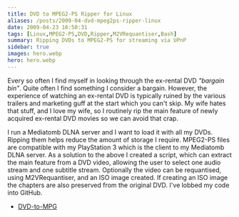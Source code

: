 ```yaml
---
title: DVD to MPEG2-PS Ripper for Linux
aliases: /posts/2009-04-dvd-mpeg2ps-ripper-linux
date: 2009-04-23 16:50:31
tags: [Linux,MPEG2-PS,DVD,Ripper,M2VRequantiser,Bash]
summary: Ripping DVDs to MPEG2-PS for streaming via UPnP
sidebar: true
images: hero.webp
hero: hero.webp
---
```


Every so often I find myself in looking through the ex-rental DVD _"bargain
bin"_. Quite often I find something I consider a bargain. However, the
experience of watching an ex-rental DVD is typically ruined by the various
trailers and marketing guff at the start which you can't skip. My wife hates
that stuff, and I love my wife, so I routinely rip the main feature of newly
acquired ex-rental DVD movies so we can avoid that crap.

I run a Mediatomb DLNA server and I want to load it with all my DVDs. Ripping
them helps reduce the amount of storage I require. MPEG2-PS files are
compatible with my PlayStation 3 which is the client to my Mediatomb DLNA server.
As a solution to the above I created a script, which can extract the main feature
from a DVD video, allowing the user to select one audio stream and one subtitle
stream. Optionally the video can be requantised, using M2VRequantiser, and an ISO
image created. If creating an ISO image the chapters are also preserved from
the original DVD. I've lobbed my code into GitHub.

  * [DVD-to-MPG](https://github.com/flexiondotorg/DVD-to-MPG)
